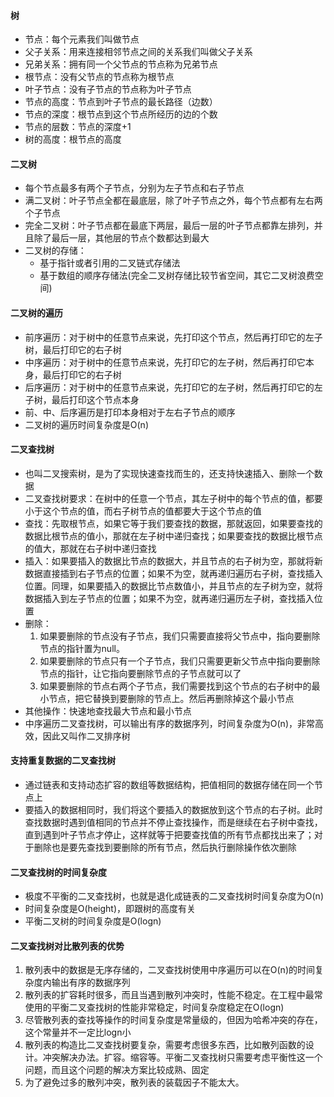 #### 树
- 节点：每个元素我们叫做节点
- 父子关系：用来连接相邻节点之间的关系我们叫做父子关系
- 兄弟关系：拥有同一个父节点的节点称为兄弟节点
- 根节点：没有父节点的节点称为根节点
- 叶子节点：没有子节点的节点称为叶子节点
- 节点的高度：节点到叶子节点的最长路径（边数）
- 节点的深度：根节点到这个节点所经历的边的个数
- 节点的层数：节点的深度+1
- 树的高度：根节点的高度
#### 二叉树
- 每个节点最多有两个子节点，分别为左子节点和右子节点
- 满二叉树：叶子节点全都在最底层，除了叶子节点之外，每个节点都有左右两个子节点
- 完全二叉树：叶子节点都在最底下两层，最后一层的叶子节点都靠左排列，并且除了最后一层，其他层的节点个数都达到最大
- 二叉树的存储：
  - 基于指针或者引用的二叉链式存储法
  - 基于数组的顺序存储法(完全二叉树存储比较节省空间，其它二叉树浪费空间)
#### 二叉树的遍历
- 前序遍历：对于树中的任意节点来说，先打印这个节点，然后再打印它的左子树，最后打印它的右子树
- 中序遍历：对于树中的任意节点来说，先打印它的左子树，然后再打印它本身，最后打印它的右子树
- 后序遍历：对于树中的任意节点来说，先打印它的左子树，然后再打印它的左子树，最后打印这个节点本身
- 前、中、后序遍历是打印本身相对于左右子节点的顺序
- 二叉树的遍历时间复杂度是O(n)
#### 二叉查找树
- 也叫二叉搜索树，是为了实现快速查找而生的，还支持快速插入、删除一个数据
- 二叉查找树要求：在树中的任意一个节点，其左子树中的每个节点的值，都要小于这个节点的值，而右子树节点的值都要大于这个节点的值
- 查找：先取根节点，如果它等于我们要查找的数据，那就返回，如果要查找的数据比根节点的值小，那就在左子树中递归查找；如果要查找的数据比根节点的值大，那就在右子树中递归查找
- 插入：如果要插入的数据比节点的数据大，并且节点的右子树为空，那就将新数据直接插到右子节点的位置；如果不为空，就再递归遍历右子树，查找插入位置。同理，如果要插入的数据比节点数值小，并且节点的左子树为空，就将数据插入到左子节点的位置；如果不为空，就再递归遍历左子树，查找插入位置
- 删除：
  1. 如果要删除的节点没有子节点，我们只需要直接将父节点中，指向要删除节点的指针置为null。
  2. 如果要删除的节点只有一个子节点，我们只需要更新父节点中指向要删除节点的指针，让它指向要删除节点的子节点就可以了
  3. 如果要删除的节点右两个子节点，我们需要找到这个节点的右子树中的最小节点，把它替换到要删除的节点上。然后再删除掉这个最小节点
- 其他操作：快速地查找最大节点和最小节点
- 中序遍历二叉查找树，可以输出有序的数据序列，时间复杂度为O(n)，非常高效，因此又叫作二叉排序树
#### 支持重复数据的二叉查找树
- 通过链表和支持动态扩容的数组等数据结构，把值相同的数据存储在同一个节点上
- 要插入的数据相同时，我们将这个要插入的数据放到这个节点的右子树。此时查找数据时遇到值相同的节点并不停止查找操作，而是继续在右子树中查找，直到遇到叶子节点才停止，这样就等于把要查找值的所有节点都找出来了；对于删除也是要先查找到要删除的所有节点，然后执行删除操作依次删除
#### 二叉查找树的时间复杂度
- 极度不平衡的二叉查找树，也就是退化成链表的二叉查找树时间复杂度为O(n)
- 时间复杂度是O(height)，即跟树的高度有关
- 平衡二叉树的时间复杂度是O(logn)
#### 二叉查找树对比散列表的优势
1. 散列表中的数据是无序存储的，二叉查找树使用中序遍历可以在O(n)的时间复杂度内输出有序的数据序列
2. 散列表的扩容耗时很多，而且当遇到散列冲突时，性能不稳定。在工程中最常使用的平衡二叉查找树的性能非常稳定，时间复杂度稳定在O(logn)
3. 尽管散列表的查找等操作的时间复杂度是常量级的，但因为哈希冲突的存在，这个常量并不一定比logn小
4. 散列表的构造比二叉查找树要复杂，需要考虑很多东西，比如散列函数的设计。冲突解决办法。扩容。缩容等。平衡二叉查找树只需要考虑平衡性这一个问题，而且这个问题的解决方案比较成熟、固定
5. 为了避免过多的散列冲突，散列表的装载因子不能太大。